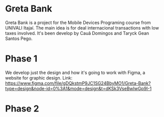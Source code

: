 # Greta Bank

Greta Bank is a project for the Mobile Devices Programing course from UNIVALI Itajaí. The main idea is for deal internacional transactions with low taxes involved. It's been develop by Cauã Domingos and Taryck Gean Santos Pego.

# Phase 1

We develop just the design and how it's going to work with Figma, a website for graphic design.
Link: https://www.figma.com/file/gDQkstmP9JC1SG24BbyMO1/Greta-Bank?type=design&node-id=0%3A1&mode=design&t=dKSk3VseBwIwGp9I-1

# Phase 2
